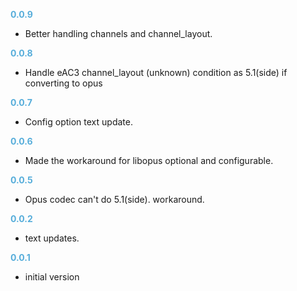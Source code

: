 **<span style="color:#56adda">0.0.9</span>**

- Better handling channels and channel_layout.

**<span style="color:#56adda">0.0.8</span>**

- Handle eAC3 channel_layout (unknown) condition as 5.1(side) if converting to opus

**<span style="color:#56adda">0.0.7</span>**

- Config option text update.

**<span style="color:#56adda">0.0.6</span>**

- Made the workaround for libopus optional and configurable.

**<span style="color:#56adda">0.0.5</span>**

- Opus codec can't do 5.1(side). workaround.

**<span style="color:#56adda">0.0.2</span>**

- text updates.

**<span style="color:#56adda">0.0.1</span>**

- initial version
